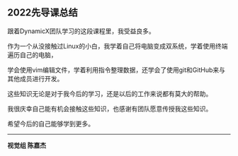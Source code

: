 ## 2022先导课总结

跟着DynamicX团队学习的这段课程里，我受益良多。

作为一个从没接触过Linux的小白，我学着自己将电脑变成双系统，学着使用终端遍历自己的电脑，

学会使用vim编辑文件，学着利用指令整理数据，还学会了使用git和GitHub来与其他成员进行开发。

这些知识无论是对于我今后的学习，还是以后的工作来说都有莫大的帮助。

我很庆幸自己能有机会接触这些知识，也感谢有团队愿意传授我这些知识。

希望今后的自己能够学到更多。

--- 
**视觉组 陈嘉杰**